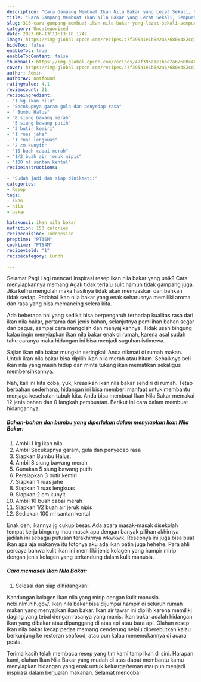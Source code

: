 ```yaml
---
description: "Cara Gampang Membuat Ikan Nila Bakar yang Lezat Sekali, Sempurna"
title: "Cara Gampang Membuat Ikan Nila Bakar yang Lezat Sekali, Sempurna"
slug: 316-cara-gampang-membuat-ikan-nila-bakar-yang-lezat-sekali-sempurna
category: Uncategorized
date: 2023-06-13T11:13:18.174Z
image: https://img-global.cpcdn.com/recipes/47f395a1e1b6e2a6/680x482cq70/ikan-nila-bakar-foto-resep-utama.jpg
hideToc: false
enableToc: true
enableTocContent: false
thumbnail: https://img-global.cpcdn.com/recipes/47f395a1e1b6e2a6/680x482cq70/ikan-nila-bakar-foto-resep-utama.jpg
cover: https://img-global.cpcdn.com/recipes/47f395a1e1b6e2a6/680x482cq70/ikan-nila-bakar-foto-resep-utama.jpg
author: Admin
authorAv: notfound
ratingvalue: 4.1
reviewcount: 21
recipeingredient:
- "1 kg ikan nila"
- "Secukupnya garam gula dan penyedap rasa"
- " Bumbu Halus"
- "8 siung bawang merah"
- "5 siung bawang putih"
- "3 butir kemiri"
- "1 ruas jahe"
- "1 ruas lengkuas"
- "2 cm kunyit"
- "10 buah cabai merah"
- "1/2 buah air jeruk nipis"
- "100 ml santan kental"
recipeinstructions:

- "Sudah jadi dan siap dinikmati!"
categories:
- Resep
tags:
- ikan
- nila
- bakar

katakunci: ikan nila bakar 
nutrition: 153 calories
recipecuisine: Indonesian
preptime: "PT35M"
cooktime: "PT54M"
recipeyield: "1"
recipecategory: Lunch

---
```



Selamat Pagi Lagi mencari inspirasi resep ikan nila bakar yang unik? Cara menyiapkannya memang Agak tidak terlalu sulit namun tidak gampang juga. Jika keliru mengolah maka hasilnya tidak akan memuaskan dan bahkan tidak sedap. Padahal ikan nila bakar yang enak seharusnya memiliki aroma dan rasa yang bisa memancing selera kita.


Ada beberapa hal yang sedikit bisa berpengaruh terhadap kualitas rasa dari ikan nila bakar, pertama dari jenis bahan, selanjutnya pemilihan bahan segar dan bagus, sampai cara mengolah dan menyajikannya. Tidak usah bingung kalau ingin menyiapkan ikan nila bakar enak di rumah, karena asal sudah tahu caranya maka hidangan ini bisa menjadi suguhan istimewa.

Sajian ikan nila bakar mungkin seringkali Anda nikmati di rumah makan. Untuk ikan nila bakar bisa dipilih ikan nila merah atau hitam. Sebaiknya beli ikan nila yang masih hidup dan minta tukang ikan mematikan sekaligus membersihkannya.


Nah, kali ini kita coba, yuk, kreasikan ikan nila bakar sendiri di rumah. Tetap berbahan sederhana, hidangan ini bisa memberi manfaat untuk membantu menjaga kesehatan tubuh kita. Anda bisa membuat Ikan Nila Bakar memakai 12 jenis bahan dan 0 langkah pembuatan. Berikut ini cara dalam membuat hidangannya.

<!--inarticleads1-->

##### Bahan-bahan dan bumbu yang diperlukan dalam menyiapkan Ikan Nila Bakar:

1. Ambil 1 kg ikan nila
1. Ambil Secukupnya garam, gula dan penyedap rasa
1. Siapkan  Bumbu Halus:
1. Ambil 8 siung bawang merah
1. Gunakan 5 siung bawang putih
1. Persiapkan 3 butir kemiri
1. Siapkan 1 ruas jahe
1. Siapkan 1 ruas lengkuas
1. Siapkan 2 cm kunyit
1. Ambil 10 buah cabai merah
1. Siapkan 1/2 buah air jeruk nipis
1. Sediakan 100 ml santan kental


Enak deh, ikannya jg cukup besar. Ada acara masak-masak disekolah tempat kerja bingung mau masak apa dengan banyak pilihan akhirnya jadilah ini sebagai putusan terakhirnya wkwkwk. Resepnya ini juga bisa buat ikan apa aja makanya itu fotonya aku ada ikan patin juga hehehe. Para ahli percaya bahwa kulit ikan ini memiliki jenis kolagen yang hampir mirip dengan jenis kolagen yang terkandung dalam kulit manusia. 

<!--inarticleads2-->

##### Cara memasak Ikan Nila Bakar:


1. Selesai dan siap dihidangkan!

Kandungan kolagen ikan nila yang mirip dengan kulit manusia. ncbi.nlm.nih.gov/. Ikan nila bakar bisa dijumpai hampir di seluruh rumah makan yang menyajikan ikan bakar. Ikan air tawar ini dipilih karena memiliki daging yang tebal dengan rasanya yang manis. Ikan bakar adalah hidangan ikan yang dibakar atau dipanggang di atas api atau bara api. Olahan resep ikan nila bakar kecap pedas memang cenderung selalu diperebutkan kalau berkunjung ke restoran seafood, atau pun kalau menemukannya di acara pesta. 

Terima kasih telah membaca resep yang tim kami tampilkan di sini. Harapan kami, olahan Ikan Nila Bakar yang mudah di atas dapat membantu kamu menyiapkan hidangan yang enak untuk keluarga/teman maupun menjadi inspirasi dalam berjualan makanan. Selamat mencoba!
